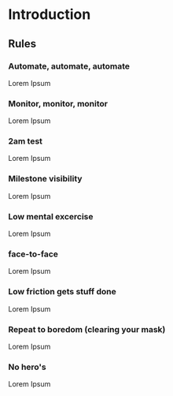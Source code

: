 # Introduction

## Rules

### Automate, automate, automate

Lorem Ipsum

### Monitor, monitor, monitor

Lorem Ipsum

### 2am test

Lorem Ipsum

### Milestone visibility

Lorem Ipsum

### Low mental excercise

Lorem Ipsum

### face-to-face

Lorem Ipsum

### Low friction gets stuff done

Lorem Ipsum

### Repeat to boredom \(clearing your mask\)

Lorem Ipsum

### No hero's

Lorem Ipsum


